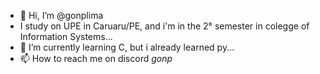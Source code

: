 - 👋 Hi, I’m @gonplima
- I study on UPE in Caruaru/PE, and i'm in the 2° semester in colegge of Information Systems...
- 🌱 I’m currently learning C, but i already learned py...
- 📫 How to reach me on discord _gonp_
